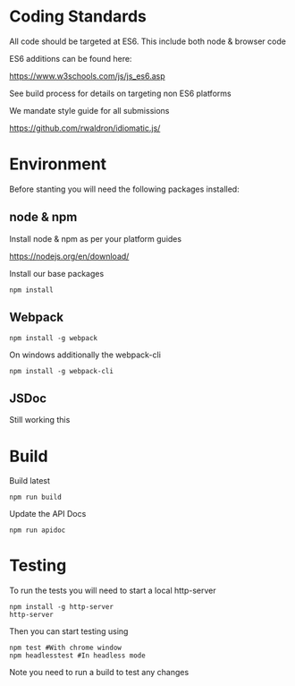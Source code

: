 # Coding Standards

All code should be targeted at ES6. This include both node & browser code

ES6 additions can be found here:

https://www.w3schools.com/js/js_es6.asp

See build process for details on targeting non ES6 platforms

We mandate style guide for all submissions

https://github.com/rwaldron/idiomatic.js/

# Environment

Before stanting you will need the following packages installed:

## node & npm

Install node & npm as per your platform guides

https://nodejs.org/en/download/

Install our base packages

```npm install```

## Webpack

```npm install -g webpack```

On windows additionally the webpack-cli

```npm install -g webpack-cli```

## JSDoc

Still working this

# Build

Build latest 

```npm run build```

Update the API Docs

```npm run apidoc```

# Testing

To run the tests you will need to start a local http-server

```
npm install -g http-server
http-server
```

Then you can start testing using

```
npm test #With chrome window
npm headlesstest #In headless mode
```
 

Note you need to run a build to test any changes